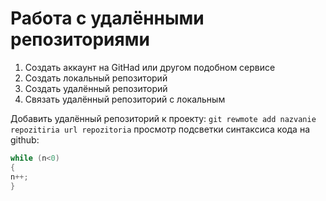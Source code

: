 # Работа с удалёнными репозиториями
1. Создать аккаунт на GitHad или другом подобном сервисе
2. Создать локальный репозиторий
3. Создать удалённый репозиторий
4. Связать удалённый репозиторий с локальным

Добавить удалённый репозиторий к проекту:
                        ```
                        git rewmote add nazvanie repozitiria url repozitoria
                        ```
просмотр подсветки синтаксиса кода на github:
``` C#
while (n<0)
{
n++;
}
